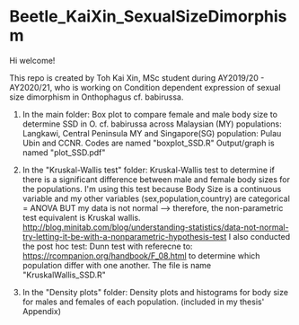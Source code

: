 # Beetle_KaiXin_SexualSizeDimorphism

Hi welcome!

This repo is created by Toh Kai Xin, MSc student during AY2019/20 - AY2020/21, who is working on Condition dependent expression of sexual size dimorphism in Onthophagus cf. babirussa.


1. In the main folder: Box plot to compare female and male body size to determine SSD in O. cf. babirussa across Malaysian (MY) populations: Langkawi, Central Peninsula MY and Singapore(SG) population: Pulau Ubin and CCNR.
Codes are named "boxplot_SSD.R"
Output/graph is named "plot_SSD.pdf"

2. In the "Kruskal-Wallis test" folder: Kruskal-Wallis test to determine if there is a significant difference between male and female body sizes for the populations. I'm using this test because Body Size is a continuous variable and my other variables (sex,population,country) are categorical = ANOVA BUT my data is not normal --> therefore, the non-parametric test equivalent is Kruskal wallis. http://blog.minitab.com/blog/understanding-statistics/data-not-normal-try-letting-it-be-with-a-nonparametric-hypothesis-test
I also conducted the post hoc test: Dunn test with referecne to: https://rcompanion.org/handbook/F_08.html to determine which population differ with one another.
The file is name "KruskalWallis_SSD.R"

3. In the "Density plots" folder: Density plots and histograms for body size for males and females of each  population. (included in my thesis' Appendix) 
